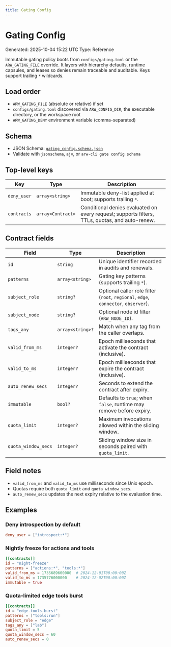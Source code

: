 ```yaml
---
title: Gating Config
---
```


# Gating Config
Generated: 2025-10-04 15:22 UTC
Type: Reference

Immutable gating policy boots from `configs/gating.toml` or the `ARW_GATING_FILE` override. It layers with hierarchy defaults, runtime capsules, and leases so denies remain traceable and auditable. Keys support trailing `*` wildcards.

## Load order
- `ARW_GATING_FILE` (absolute or relative) if set
- `configs/gating.toml` discovered via `ARW_CONFIG_DIR`, the executable directory, or the workspace root
- `ARW_GATING_DENY` environment variable (comma-separated)

## Schema
- JSON Schema: [`gating_config.schema.json`](gating_config.schema.json)
- Validate with `jsonschema`, `ajv`, or `arw-cli gate config schema`

## Top-level keys

| Key | Type | Description |
| --- | --- | --- |
| `deny_user` | `array<string>` | Immutable deny-list applied at boot; supports trailing `*`. |
| `contracts` | `array<Contract>` | Conditional denies evaluated on every request; supports filters, TTLs, quotas, and auto-renew. |

## Contract fields

| Field | Type | Description |
| --- | --- | --- |
| `id` | `string` | Unique identifier recorded in audits and renewals. |
| `patterns` | `array<string>` | Gating key patterns (supports trailing `*`). |
| `subject_role` | `string?` | Optional caller role filter (`root`, `regional`, `edge`, `connector`, `observer`). |
| `subject_node` | `string?` | Optional node id filter (`ARW_NODE_ID`). |
| `tags_any` | `array<string>?` | Match when any tag from the caller overlaps. |
| `valid_from_ms` | `integer?` | Epoch milliseconds that activate the contract (inclusive). |
| `valid_to_ms` | `integer?` | Epoch milliseconds that expire the contract (inclusive). |
| `auto_renew_secs` | `integer?` | Seconds to extend the contract after expiry. |
| `immutable` | `bool?` | Defaults to `true`; when `false`, runtime may remove before expiry. |
| `quota_limit` | `integer?` | Maximum invocations allowed within the sliding window. |
| `quota_window_secs` | `integer?` | Sliding window size in seconds paired with `quota_limit`. |

## Field notes
- `valid_from_ms` and `valid_to_ms` use milliseconds since Unix epoch.
- Quotas require both `quota_limit` and `quota_window_secs`.
- `auto_renew_secs` updates the next expiry relative to the evaluation time.

## Examples

### Deny introspection by default
```toml
deny_user = ["introspect:*"]
```

### Nightly freeze for actions and tools
```toml
[[contracts]]
id = "night-freeze"
patterns = ["actions:*", "tools:*"]
valid_from_ms = 1735689600000  # 2024-12-01T00:00:00Z
valid_to_ms = 1735776000000    # 2024-12-02T00:00:00Z
immutable = true
```

### Quota-limited edge tools burst
```toml
[[contracts]]
id = "edge-tools-burst"
patterns = ["tools:run"]
subject_role = "edge"
tags_any = ["lab"]
quota_limit = 5
quota_window_secs = 60
auto_renew_secs = 0
```

